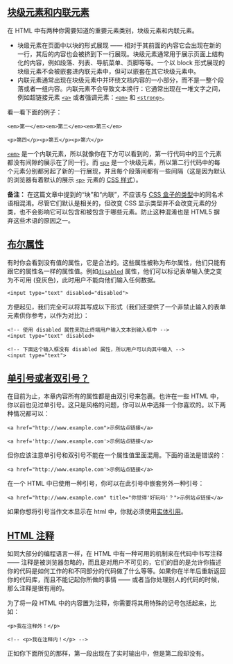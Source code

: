 ## [块级元素和内联元素](https://developer.mozilla.org/zh-CN/docs/Learn/HTML/Introduction_to_HTML/Getting_started#块级元素和内联元素 "Permalink to 块级元素和内联元素")

在 HTML 中有两种你需要知道的重要元素类别，块级元素和内联元素。

-   块级元素在页面中以块的形式展现 —— 相对于其前面的内容它会出现在新的一行，其后的内容也会被挤到下一行展现。块级元素通常用于展示页面上结构化的内容，例如段落、列表、导航菜单、页脚等等。一个以 block 形式展现的块级元素不会被嵌套进内联元素中，但可以嵌套在其它块级元素中。
-   内联元素通常出现在块级元素中并环绕文档内容的一小部分，而不是一整个段落或者一组内容。内联元素不会导致文本换行：它通常出现在一堆文字之间，例如超链接元素 [`<a>`](https://developer.mozilla.org/zh-CN/docs/Web/HTML/Element/a) 或者强调元素：[`<em>`](https://developer.mozilla.org/zh-CN/docs/Web/HTML/Element/em) 和 [`<strong>`](https://developer.mozilla.org/zh-CN/docs/Web/HTML/Element/strong)。

看一看下面的例子：

```
<em>第一</em><em>第二</em><em>第三</em>

<p>第四</p><p>第五</p><p>第六</p>
```

[`<em>`](https://developer.mozilla.org/zh-CN/docs/Web/HTML/Element/em) 是一个内联元素，所以就像你在下方可以看到的，第一行代码中的三个元素都没有间隙的展示在了同一行。而 [`<p>`](https://developer.mozilla.org/zh-CN/docs/Web/HTML/Element/p) 是一个块级元素，所以第二行代码中的每个元素分别都另起了新的一行展现，并且每个段落间都有一些间隔（这是因为默认的浏览器有着默认的展示 [`<p>`](https://developer.mozilla.org/zh-CN/docs/Web/HTML/Element/p) 元素的 [CSS 样式](https://developer.mozilla.org/zh-CN/docs/Learn/CSS/First_steps)）。

**备注：** 在这篇文章中提到的“块”和“内联”，不应该与 [CSS 盒子的类型](https://developer.mozilla.org/zh-CN/docs/Learn/CSS/Building_blocks/The_box_model#%E5%9D%97%E7%BA%A7%E7%9B%92%E5%AD%90%EF%BC%88block_box%EF%BC%89_%E5%92%8C_%E5%86%85%E8%81%94%E7%9B%92%E5%AD%90%EF%BC%88inline_box%EF%BC%89)中的同名术语相混淆。尽管它们默认是相关的，但改变 CSS 显示类型并不会改变元素的分类，也不会影响它可以包含和被包含于哪些元素。防止这种混淆也是 HTML5 摒弃这些术语的原因之一。

## [布尔属性](https://developer.mozilla.org/zh-CN/docs/Learn/HTML/Introduction_to_HTML/Getting_started#布尔属性 "Permalink to 布尔属性")

有时你会看到没有值的属性，它是合法的。这些属性被称为布尔属性，他们只能有跟它的属性名一样的属性值。例如[`disabled`](https://developer.mozilla.org/zh-CN/docs/Web/HTML/Element/Input#attr-disabled) 属性，他们可以标记表单输入使之变为不可用 (变灰色)，此时用户不能向他们输入任何数据。

```
<input type="text" disabled="disabled">
```

方便起见，我们完全可以将其写成以下形式（我们还提供了一个非禁止输入的表单元素供你参考，以作为对比）：

```
<!-- 使用 disabled 属性来防止终端用户输入文本到输入框中 -->
<input type="text" disabled>

<!-- 下面这个输入框没有 disabled 属性，所以用户可以向其中输入 -->
<input type="text">
```

## [单引号或者双引号？](https://developer.mozilla.org/zh-CN/docs/Learn/HTML/Introduction_to_HTML/Getting_started#单引号或者双引号？ "Permalink to 单引号或者双引号？")

在目前为止，本章内容所有的属性都是由双引号来包裹。也许在一些 HTML 中，你以前也见过单引号。这只是风格的问题，你可以从中选择一个你喜欢的。以下两种情况都可以：

```
<a href="http://www.example.com">示例站点链接</a>

<a href='http://www.example.com'>示例站点链接</a>
```

但你应该注意单引号和双引号不能在一个属性值里面混用。下面的语法是错误的：

```
<a href="http://www.example.com'>示例站点链接</a>
```

在一个 HTML 中已使用一种引号，你可以在此引号中嵌套另外一种引号：

```
<a href="http://www.example.com" title="你觉得'好玩吗'？">示例站点链接</a>
```

如果你想将引号当作文本显示在 html 中，你就必须使用[实体引用](https://developer.mozilla.org/zh-CN/docs/Learn/HTML/Introduction_to_HTML/Getting_started#%E5%AE%9E%E4%BD%93%E5%BC%95%E7%94%A8%EF%BC%9A%E5%9C%A8_html_%E4%B8%AD%E5%8C%85%E5%90%AB%E7%89%B9%E6%AE%8A%E5%AD%97%E7%AC%A6)。

## [HTML 注释](https://developer.mozilla.org/zh-CN/docs/Learn/HTML/Introduction_to_HTML/Getting_started#html_注释 "Permalink to HTML 注释")

如同大部分的编程语言一样，在 HTML 中有一种可用的机制来在代码中书写注释 —— 注释是被浏览器忽略的，而且是对用户不可见的，它们的目的是允许你描述你的代码是如何工作的和不同部分的代码做了什么等等。如果你在半年后重新返回你的代码库，而且不能记起你所做的事情 —— 或者当你处理别人的代码的时候，那么注释是很有用的。

为了将一段 HTML 中的内容置为注释，你需要将其用特殊的记号<!--和-->包括起来，比如：

```
<p>我在注释外！</p>

<!-- <p>我在注释内！</p> -->
```

正如你下面所见的那样，第一段出现在了实时输出中，但是第二段却没有。